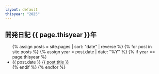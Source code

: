 ```yaml
---
layout: default
thisyear: "2025"
---
```


## 開発日記 {{ page.thisyear }}年

<ul>
{% assign posts = site.pages | sort: "date" | reverse %}
{% for post in site.posts %}
  {% assign year = post.date | date: "%Y" %}
  {% if year == page.thisyear %}
    <li>{{ post.date }} <a href="{{ post.url | relative_url }}">{{ post.title }}</a></li>
  {% endif %}
{% endfor %}
</ul>

